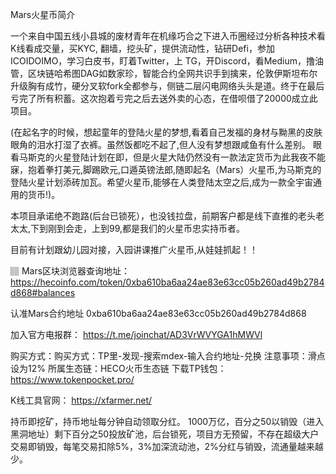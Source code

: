 Mars火星币简介

一个来自中国五线小县城的废材青年在机缘巧合之下进入币圈经过分析各种技术看K线看成交量，买KYC, 翻墙，挖头矿，提供流动性，钻研Defi，参加ICOIDOIMO，学习白皮书，盯着Twitter，上 TG，开Discord，看Medium，撸油管，区块链哈希图DAG如数家珍，智能合约全网共识手到擒来，伦敦伊斯坦布尔升级胸有成竹，硬分叉软fork全都参与，侧链二层闪电网络头头是道。终于在最后亏完了所有积蓄。这次抱着亏完之后去送外卖的心态，在借呗借了20000成立此项目。

(在起名字的时候，想起童年的登陆火星的梦想,看着自己发福的身材与黝黑的皮肤眼角的泪水打湿了衣裤。虽然饭都吃不起了,但人没有梦想跟咸鱼有什么差别。
眼看马斯克的火星登陆计划在即，但是火星大陆仍然没有一款法定货币为此我夜不能寐，抱着拳打美元,脚踢欧元,口遁英镑法郎,随即起名（Mars）火星币,为马斯克的登陆火星计划添砖加瓦。希望火星币,能够在人类登陆太空之后,成为一款全宇宙通用的货币!)。

本项目承诺绝不跑路(后台已锁死），也没钱拉盘，前期客户都是线下直推的老头老太太,下到刚到会走，上到99,都是我们的火星币忠实持币者。

目前有计划跟幼儿园对接，入园讲课推广火星币,从娃娃抓起！！

 

🏽 Mars区块浏览器查询地址：
https://hecoinfo.com/token/0xba610ba6aa24ae83e63cc05b260ad49b2784d868#balances

认准Mars合约地址
0xba610ba6aa24ae83e63cc05b260ad49b2784d868

加入官方电报群：
https://t.me/joinchat/AD3VrWVYGA1hMWVl

购买方式：购买方式：TP里-发现-搜索mdex-输入合约地址-兑换
        注意事项：滑点设为12%
        所属生态链：HECO火币生态链
   下载TP钱包：https://www.tokenpocket.pro/

  K线工具官网：
https://xfarmer.net/


  持币即挖矿，持币地址每分钟自动领取分红。
1000万亿，百分之50以销毁（进入黑洞地址）剩下百分之50投放矿池，后台锁死，项目方无预留，不存在超级大户
交易即销毁，每笔交易扣除5%，3%加深流动池，2%分红与销毁，流通量越来越少。




